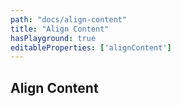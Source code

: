 ```yaml
---
path: "docs/align-content"
title: "Align Content"
hasPlayground: true
editableProperties: ['alignContent']
---
```


## Align Content